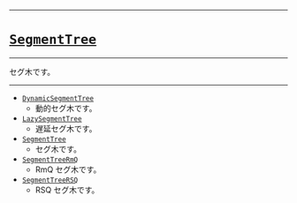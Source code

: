 _____

# [`SegmentTree`](https://github.com/titanium-22/Library_py/blob/main/DataStructures/SegmentTree)

_____

セグ木です。

_____

- [`DynamicSegmentTree`](DynamicSegmentTree.md)
  - 動的セグ木です。
- [`LazySegmentTree`](LazySegmentTree.md)
  - 遅延セグ木です。
- [`SegmentTree`](SegmentTree.md)
  - セグ木です。
- [`SegmentTreeRmQ`](SegmentTreeRmQ.md)
  - RmQ セグ木です。
- [`SegmentTreeRSQ`](SegmentTreeRSQ.md)
  - RSQ セグ木です。

